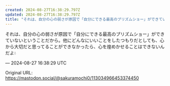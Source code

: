 ```yaml
---
created: 2024-08-27T16:38:29.797Z
updated: 2024-08-27T16:38:29.797Z
title: "それは、自分の心の弱さが原因で「自分にできる最高のプリズムショー」ができていない[...]"
---
```


<p>それは、自分の心の弱さが原因で「自分にできる最高のプリズムショー」ができていないということだから。他にどんなにいいことをしたつもりだとしても、心から大切だと思ってることができなかったら、心を煌めかせることはできないんだよ💧</p>

&mdash; 2024-08-27 16:38:29 UTC

Original URL: https://mastodon.social/@sakuramochi0/113034966453374450
